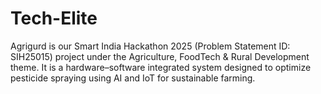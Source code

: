 # Tech-Elite
Agrigurd is our Smart India Hackathon 2025 (Problem Statement ID: SIH25015) project under the Agriculture, FoodTech &amp; Rural Development theme. It is a hardware–software integrated system designed to optimize pesticide spraying using AI and IoT for sustainable farming.
